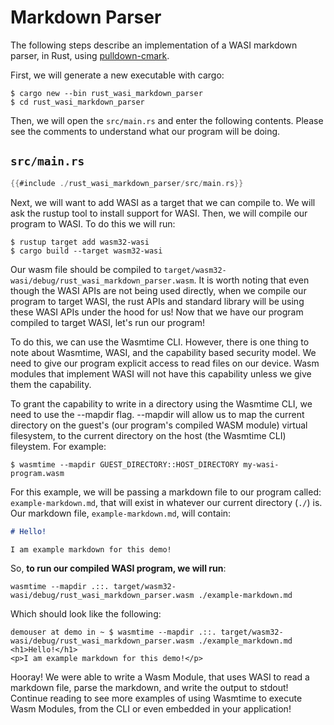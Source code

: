 # Markdown Parser

The following steps describe an implementation of a WASI markdown parser, in Rust, using [pulldown-cmark](https://github.com/raphlinus/pulldown-cmark).

First, we will generate a new executable with cargo:

```
$ cargo new --bin rust_wasi_markdown_parser
$ cd rust_wasi_markdown_parser
```

Then, we will open the `src/main.rs` and enter the following contents. Please see the comments to understand what our program will be doing.

## `src/main.rs`

```rust
{{#include ./rust_wasi_markdown_parser/src/main.rs}}
```

Next, we will want to add WASI as a target that we can compile to. We will ask the rustup tool to install support for WASI. Then, we will compile our program to WASI. To do this we will run:

```
$ rustup target add wasm32-wasi
$ cargo build --target wasm32-wasi
```

Our wasm file should be compiled to `target/wasm32-wasi/debug/rust_wasi_markdown_parser.wasm`. It is worth noting that even though the WASI APIs are not being used directly, when we compile our program to target WASI, the rust APIs and standard library will be using these WASI APIs under the hood for us! Now that we have our program compiled to target WASI, let's run our program!

To do this, we can use the Wasmtime CLI. However, there is one thing to note about Wasmtime, WASI, and the capability based security model. We need to give our program explicit access to read files on our device. Wasm modules that implement WASI will not have this capability unless we give them the capability.

To grant the capability to write in a directory using the Wasmtime CLI, we need to use the --mapdir flag. --mapdir will allow us to map the current directory on the guest's (our program's compiled WASM module) virtual filesystem, to the current directory on the host (the Wasmtime CLI) fileystem. For example:

```
$ wasmtime --mapdir GUEST_DIRECTORY::HOST_DIRECTORY my-wasi-program.wasm
```

For this example, we will be passing a markdown file to our program called: `example-markdown.md`, that will exist in whatever our current directory (`./`) is. Our markdown file, `example-markdown.md`, will contain:

```md
# Hello!

I am example markdown for this demo!
```

So, **to run our compiled WASI program, we will run**:

```
wasmtime --mapdir .::. target/wasm32-wasi/debug/rust_wasi_markdown_parser.wasm ./example-markdown.md
```

Which should look like the following:

```
demouser at demo in ~ $ wasmtime --mapdir .::. target/wasm32-wasi/debug/rust_wasi_markdown_parser.wasm ./example_markdown.md 
<h1>Hello!</h1>
<p>I am example markdown for this demo!</p>
```

Hooray! We were able to write a Wasm Module, that uses WASI to read a markdown file, parse the markdown, and write the output to stdout! Continue reading to see more examples of using Wasmtime to execute Wasm Modules, from the CLI or even embedded in your application!


